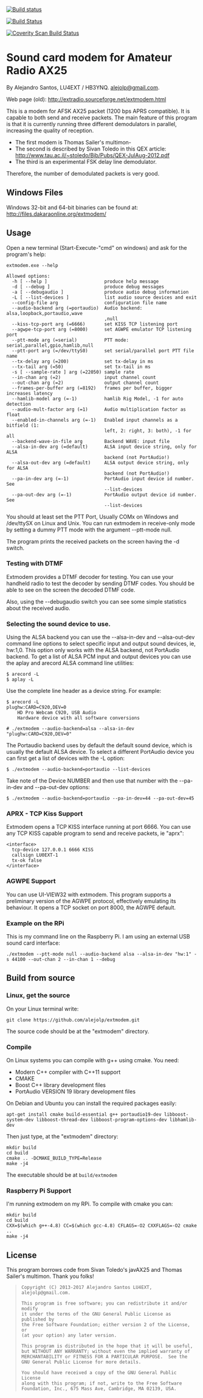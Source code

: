 
[![Build status](https://ci.appveyor.com/api/projects/status/nm79pmxbjytquyx0?svg=true)](https://ci.appveyor.com/project/alejolp/extmodem)

[![Build Status](https://travis-ci.org/alejolp/extmodem.svg?branch=master)](https://travis-ci.org/alejolp/extmodem)

[![Coverity Scan Build Status](https://scan.coverity.com/projects/9834/badge.svg)](https://scan.coverity.com/projects/alejolp-extmodem)

Sound card modem for Amateur Radio AX25
=======================================

By Alejandro Santos, LU4EXT / HB3YNQ. alejolp@gmail.com.

Web page (old): http://extradio.sourceforge.net/extmodem.html

This is a modem for AFSK AX25 packet (1200 bps APRS compatible). It is capable to both send and receive packets. The main feature of this program is that it is currently running three different demodulators in parallel, increasing the quality of reception. 

* The first modem is Thomas Sailer's multimon-
* The second is described by Sivan Toledo in this QEX article: http://www.tau.ac.il/~stoledo/Bib/Pubs/QEX-JulAug-2012.pdf
* The third is an experimental FSK delay line demodulator.

Therefore, the number of demodulated packets is very good.

Windows Files
-------------

Windows 32-bit and 64-bit binaries can be found at: http://files.dakaraonline.org/extmodem/

Usage
-----

Open a new terminal (Start-Execute-"cmd" on windows) and ask for the program's help:

    extmodem.exe --help
        
    Allowed options:
      -h [ --help ]                     produce help message
      -d [ --debug ]                    produce debug messages
      -a [ --debugaudio ]               produce audio debug information
      -L [ --list-devices ]             list audio source devices and exit
      --config-file arg                 configuration file name
      --audio-backend arg (=portaudio)  Audio backend: alsa,loopback,portaudio,wave
                                        ,null
      --kiss-tcp-port arg (=6666)       set KISS TCP listening port
      --agwpe-tcp-port arg (=8000)      set AGWPE emulator TCP listening port
      --ptt-mode arg (=serial)          PTT mode: serial,parallel,gpio,hamlib,null
      --ptt-port arg (=/dev/ttyS0)      set serial/parallel port PTT file name
      --tx-delay arg (=200)             set tx-delay in ms
      --tx-tail arg (=50)               set tx-tail in ms
      -s [ --sample-rate ] arg (=22050) sample rate
      --in-chan arg (=2)                input channel count
      --out-chan arg (=2)               output channel count
      --frames-per-buffer arg (=8192)   frames per buffer, bigger increases latency
      --hamlib-model arg (=-1)          hamlib Rig Model, -1 for auto detection
      --audio-mult-factor arg (=1)      Audio multiplication factor as float
      --enabled-in-channels arg (=-1)   Enabled input channels as a bitfield (1: 
                                        left, 2: right, 3: both), -1 for all
      --backend-wave-in-file arg        Backend WAVE: input file
      --alsa-in-dev arg (=default)      ALSA input device string, only for ALSA 
                                        backend (not PortAudio!)
      --alsa-out-dev arg (=default)     ALSA output device string, only for ALSA 
                                        backend (not PortAudio!)
      --pa-in-dev arg (=-1)             PortAudio input device id number. See 
                                        --list-devices
      --pa-out-dev arg (=-1)            PortAudio output device id number. See 
                                        --list-devices


You should at least set the PTT Port, Usually COMx on Windows and /dev/ttySX on Linux and Unix. You can run extmodem in receive-only mode by setting a dummy PTT mode with the argument --ptt-mode null.

The program prints the received packets on the screen having the -d switch.

### Testing with DTMF

Extmodem provides a DTMF decoder for testing. You can use your handheld radio to test the decoder by sending DTMF codes. You should be able to see on the screen the decoded DTMF code.

Also, using the --debugaudio switch you can see some simple statistics about the received audio.

### Selecting the sound device to use.

Using the ALSA backend you can use the --alsa-in-dev and --alsa-out-dev command line options to select specific input and output sound devices, ie, hw:1,0. This option only works with the ALSA backend, not PortAudio backend. To get a list of ALSA PCM input and output devices you can use the aplay and arecord ALSA command line utilities:

    $ arecord -L
    $ aplay -L

Use the complete line header as a device string. For example:

    $ arecord -L
    plughw:CARD=C920,DEV=0
        HD Pro Webcam C920, USB Audio
        Hardware device with all software conversions
    
    # ./extmodem --audio-backend=alsa --alsa-in-dev "plughw:CARD=C920,DEV=0"

The Portaudio backend uses by default the default sound device, which is usually the default ALSA device. To select a different PortAudio device you can first get a list of devices with the -L option:

    $ ./extmodem --audio-backend=portaudio --list-devices

Take note of the Device NUMBER and then use that number with the --pa-in-dev and --pa-out-dev options:

    $ ./extmodem --audio-backend=portaudio --pa-in-dev=44 --pa-out-dev=45

### APRX - TCP Kiss Support

Extmodem opens a TCP KISS interface running at port 6666. You can use any TCP KISS capable program to send and receive packets, ie "aprx":

    <interface>
      tcp-device 127.0.0.1 6666 KISS
      callsign LU0EXT-1
      tx-ok false
    </interface>

### AGWPE Support

You can use UI-VIEW32 with extmodem. This program supports a preliminary version of the AGWPE protocol, effectively emulating its behaviour. It opens a TCP socket on port 8000, the AGWPE default. 

### Example on the RPi

This is my command line on the Raspberry Pi. I am using an external USB sound card interface:

    ./extmodem --ptt-mode null --audio-backend alsa --alsa-in-dev "hw:1" -s 44100 --out-chan 2 --in-chan 1 --debug

Build from source
-----------------

### Linux, get the source

On your Linux terminal write:

    git clone https://github.com/alejolp/extmodem.git

The source code should be at the "extmodem" directory.

### Compile

On Linux systems you can compile with g++ using cmake. You need:

* Modern C++ compiler with C++11 support
* CMAKE
* Boost C++ library development files
* PortAudio VERSION 19 library development files

On Debian and Ubuntu you can install the required packages easily:

    apt-get install cmake build-essential g++ portaudio19-dev libboost-system-dev libboost-thread-dev libboost-program-options-dev libhamlib-dev

Then just type, at the "extmodem" directory:

    mkdir build
    cd build
    cmake .. -DCMAKE_BUILD_TYPE=Release
    make -j4

The executable should be at  `build/extmodem`

### Raspberry Pi Support

I'm running extmodem on my RPi. To compile with cmake you can:

    mkdir build
    cd build
    CXX=$(which g++-4.8) CC=$(which gcc-4.8) CFLAGS=-O2 CXXFLAGS=-O2 cmake ..
    make -j4

License
-------

This program borrows code from Sivan Toledo's javAX25 and Thomas Sailer's multimon. Thank you folks!

> 
>     Copyright (C) 2013-2017 Alejandro Santos LU4EXT, alejolp@gmail.com.
> 
>     This program is free software; you can redistribute it and/or modify
>     it under the terms of the GNU General Public License as published by
>     the Free Software Foundation; either version 2 of the License, or
>     (at your option) any later version.
> 
>     This program is distributed in the hope that it will be useful,
>     but WITHOUT ANY WARRANTY; without even the implied warranty of
>     MERCHANTABILITY or FITNESS FOR A PARTICULAR PURPOSE.  See the
>     GNU General Public License for more details.
> 
>     You should have received a copy of the GNU General Public License
>     along with this program; if not, write to the Free Software
>     Foundation, Inc., 675 Mass Ave, Cambridge, MA 02139, USA.
> 

